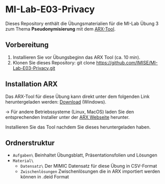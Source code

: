 # MI-Lab-E03-Privacy

Dieses Repository enthält die Übungsmaterialien für die MI-Lab Übung 3 zum Thema **Pseudonymisierung** mit dem [ARX-Tool](https://arx.deidentifier.org/).

## Vorbereitung 
1. Installieren Sie vor Übungsbeginn das ARX Tool (ca. 10 min).
2. Klonen Sie dieses Repository:
   git clone https://github.com/IMISE/MI-Lab-E03-Privacy.git

## Installation ARX
Das ARX-Tool für diese Übung kann direkt unter dem folgenden Link heruntergeladen werden: [Download](https://arx.deidentifier.org/?ddownload=2136) (Windows). 

-> Für andere Betriebssysteme (Linux, MacOS) laden Sie den entsprechenden Installer unter der [ARX Webseite](https://arx.deidentifier.org/downloads/) herunter.

Installieren Sie das Tool nachdem Sie dieses heruntergeladen haben. 

## Ordnerstruktur
- `Aufgaben\` Beinhaltet Übungsblatt, Präsentationsfolien und Lösungen
- `Material\`
  - `Datensatz\` Der MIMIC Datensatz für diese Übung in CSV-Format
  - `Zwischenlösungen` Zwischenlösungen die in ARX importiert werden können in .deid Format

